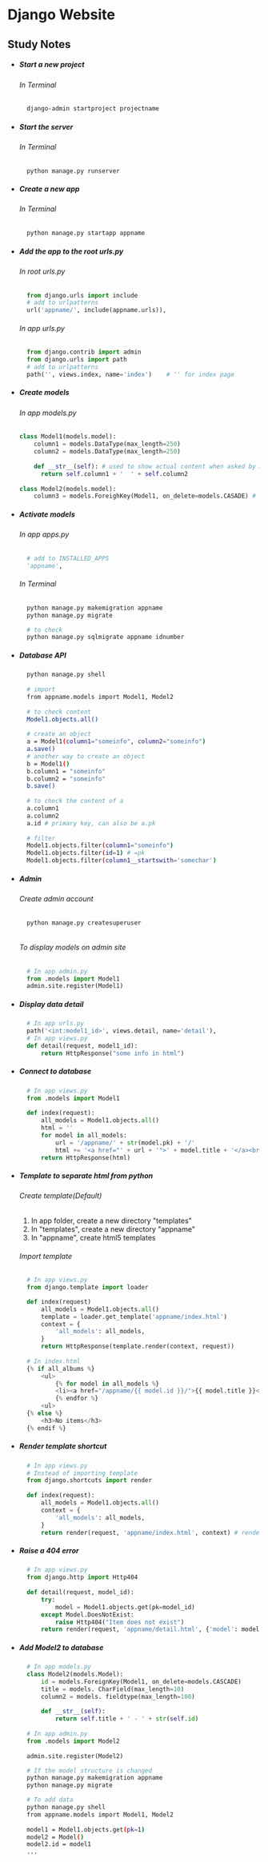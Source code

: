# Django Website

## Study Notes

  * ##### Start a new project
    ###### In Terminal
    ```bash
      django-admin startproject projectname
    ```
  * ##### Start the server
    ###### In Terminal
    ```bash
      python manage.py runserver
    ```
  * ##### Create a new app
    ###### In Terminal
    ```bash
      python manage.py startapp appname
    ```
  * ##### Add the app to the root urls.py
    ###### In root urls.py
    ```python
      from django.urls import include
      # add to urlpatterns
      url('appname/', include(appname.urls)),
    ```
    ###### In app urls.py
    ```python
      from django.contrib import admin
      from django.urls import path
      # add to urlpatterns
      path('', views.index, name='index')    # '' for index page
    ```   
  * ##### Create models
    ###### In app models.py
    ```python
    class Model1(models.model):
        column1 = models.DataType(max_length=250)
        column2 = models.DataType(max_length=250)
        
        def __str__(self): # used to show actual content when asked by Model1.objects.all() in shell
          return self.column1 + '  ' + self.column2
        
    class Model2(models.model):
        column3 = models.ForeighKey(Model1, on_delete=models.CASADE) # CASADE used for composition relationship
    ```
  * ##### Activate models
    ###### In app apps.py
    ```python
      # add to INSTALLED_APPS
      'appname',
    ```
    ###### In Terminal
    ```bash
      python manage.py makemigration appname
      python manage.py migrate
    ```
    ```bash
      # to check
      python manage.py sqlmigrate appname idnumber
    ```
  * ##### Database API
    ```bash
      python manage.py shell
      
      # import
      from appname.models import Model1, Model2
      
      # to check content
      Model1.objects.all()
      
      # create an object
      a = Model1(column1="someinfo", column2="someinfo")
      a.save()
      # another way to create an object
      b = Model1()
      b.column1 = "someinfo"
      b.column2 = "someinfo"
      b.save()
      
      # to check the content of a
      a.column1
      a.column2
      a.id # primary key, can also be a.pk
      
      # filter
      Model1.objects.filter(column1="someinfo")
      Model1.objects.filter(id=1) # =pk
      Model1.objects.filter(column1__startswith='somechar')
    ```  
  * ##### Admin
    ###### Create admin account
    ```bash
      python manage.py createsuperuser
    ```
    ######
    ###### To display models on admin site
    ```python
      # In app admin.py
      from .models import Model1
      admin.site.register(Model1)
    ```
  * ##### Display data detail
    ```python
      # In app urls.py
      path('<int:model1_id>', views.detail, name='detail'),
      # In app views.py
      def detail(request, model1_id):
          return HttpResponse("some info in html")
    ```
  * ##### Connect to database
    ```python
      # In app views.py
      from .models import Model1
      
      def index(request):
          all_models = Model1.objects.all()
          html = ''
          for model in all_models:
              url = '/appname/' + str(model.pk) + '/'
              html += '<a href="' + url + '">' + model.title + '</a><br>'
          return HttpResponse(html)
    ```
   * ##### Template to separate html from python
     ###### Create template(Default)
     1. In app folder, create a new directory "templates"
     2. In "templates", create a new directory "appname"
     3. In "appname", create html5 templates
     ###### Import template
     ```python
       # In app views.py
       from django.template import loader
     
       def index(request)
           all_models = Model1.objects.all()
           template = loader.get_template('appname/index.html')
           context = {
               'all_models': all_models,
           }
           return HttpResponse(template.render(context, request))
           
       # In index.html
       {% if all_albums %}
           <ul>
               {% for model in all_models %}
               <li><a href="/appname/{{ model.id }}/">{{ model.title }}</a><li>
               {% endfor %}
           <ul>
       {% else %}
           <h3>No items</h3>
       {% endif %}
     ```
   * ##### Render template shortcut
     ```python
       # In app views.py
       # Instead of importing template
       from django.shortcuts import render
       
       def index(request):
           all_models = Model1.objects.all()
           context = {
               'all_models': all_models,
           }
           return render(request, 'appname/index.html', context) # render() will automatically create valid HttpResponse
     ```
   * ##### Raise a 404 error
     ```python
       # In app views.py
       from django.http import Http404
       
       def detail(request, model_id):
           try:
               model = Model1.objects.get(pk=model_id)
           except Model.DoesNotExist:
               raise Http404("Item does not exist")
           return render(request, 'appname/detail.html', {'model': model}) # {'model': model} can be used when it's the only entry in context
     ```
   * ##### Add Model2 to database
     ```python
       # In app models.py
       class Model2(models.Model):
           id = models.ForeignKey(Model1, on_delete=models.CASCADE)
           title = models. CharField(max_length=10)
           column2 = models. fieldtype(max_length=100)
           
           def __str__(self):
               return self.title + ' - ' + str(self.id)
       
       # In app admin.py
       from .models import Model2
       
       admin.site.register(Model2)
     ```
     ```bash
       # If the model structure is changed
       python manage.py makemigration appname
       python manage.py migrate
     ```
     ```bash
       # To add data
       python manage.py shell
       from appname.models import Model1, Model2
       
       model1 = Model1.objects.get(pk=1)
       model2 = Model()
       model2.id = model1
       ...
     ```
     
       
       
       
